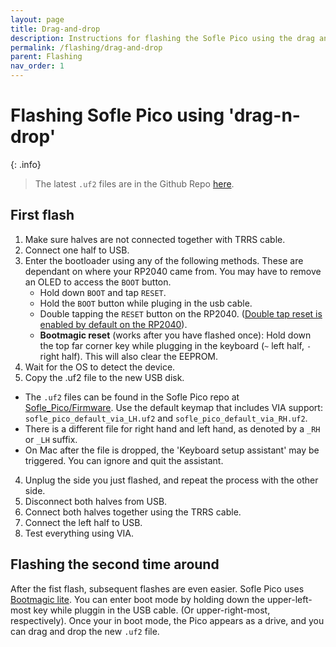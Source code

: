 ```yaml
---
layout: page
title: Drag-and-drop
description: Instructions for flashing the Sofle Pico using the drag and drop method
permalink: /flashing/drag-and-drop
parent: Flashing
nav_order: 1
---
```


# Flashing Sofle Pico using 'drag-n-drop'

{: .info}
> The latest `.uf2` files are in the Github Repo [here](https://github.com/JellyTitan/Sofle-Pico/tree/main/Sofle_Pico/Firmware).

## First flash

1. Make sure halves are not connected together with TRRS cable.
1. Connect one half to USB.
1. Enter the bootloader using any of the following methods. These are dependant on where your RP2040 came from. You may have to remove an OLED to access the `BOOT` button.
    * Hold down `BOOT` and tap `RESET`.
    * Hold the `BOOT` button while pluging in the usb cable.
    * Double tapping the `RESET` button on the RP2040. ([Double tap reset is enabled by default on the RP2040](https://github.com/qmk/qmk_firmware/blob/master/docs/platformdev_rp2040.md#double-tap-reset-boot-loader-entry-iddouble-tap)).
    * **Bootmagic reset** (works after you have flashed once): Hold down the top far corner key while plugging in the keyboard (`~` left half, `-` right half). This will also clear the EEPROM.
2. Wait for the OS to detect the device.
3. Copy the .uf2 file to the new USB disk.
  * The `.uf2` files can be found in the Sofle Pico repo at [Sofle_Pico/Firmware](https://github.com/JellyTitan/Sofle-Pico/tree/main/Sofle_Pico/Firmware). Use the default keymap that includes VIA support: `sofle_pico_default_via_LH.uf2` and `sofle_pico_default_via_RH.uf2`.
  * There is a different file for right hand and left hand, as denoted by a `_RH` or `_LH` suffix. 
  * On Mac after the file is dropped, the 'Keyboard setup assistant' may be triggered. You can ignore and quit the assistant.
4. Unplug the side you just flashed, and repeat the process with the other side.
5. Disconnect both halves from USB.
6. Connect both halves together using the TRRS cable. 
7. Connect the left half to USB.
8. Test everything using VIA.

## Flashing the second time around
After the fist flash, subsequent flashes are even easier. Sofle Pico uses [Bootmagic lite](https://github.com/qmk/qmk_firmware/blob/master/docs/feature_bootmagic.md). You can enter boot mode by holding down the upper-left-most key while pluggin in the USB cable. (Or upper-right-most, respectively). Once your in boot mode, the Pico appears as a drive, and you can drag and drop the new `.uf2` file.
